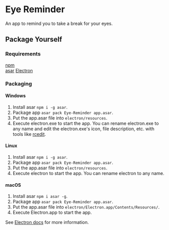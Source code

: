 # Eye Reminder
An app to remind you to take a break for your eyes.

## Package Yourself
### Requirements
[npm](https://www.npmjs.com/)  
[asar](https://github.com/electron/asar)
[Electron](https://github.com/electron/electron/releases/latest)

### Packaging
#### Windows  
1. Install asar `npm i -g asar`.  
2. Package app `asar pack Eye-Reminder app.asar`.  
3. Put the app.asar file into `electron/resources`.  
4. Execute electron.exe to start the app. You can rename electron.exe to any name and edit the electron.exe's icon, file description, etc. with tools like [rcedit](https://github.com/electron/rcedit).  
#### Linux
1. Install asar `npm i -g asar`.  
2. Package app `asar pack Eye-Reminder app.asar`.  
3. Put the app.asar file into `electron/resources`.
4. Execute electron to start the app. You can rename electron to any name.
#### macOS  
1. Install asar `npm i asar -g`.  
2. Package app `asar pack Eye-Reminder app.asar`.  
3. Put the app.asar file into `electron/Electron.app/Contents/Resources/`.  
4. Execute Electron.app to start the app.  
  
See [Electron docs](https://www.electronjs.org/docs/tutorial/application-distribution) for more information.
